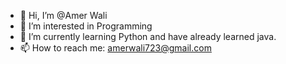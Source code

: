 - 👋 Hi, I’m @Amer Wali
- 👀 I’m interested in Programming
- 🌱 I’m currently learning Python and have already learned java.
- 📫 How to reach me: amerwali723@gmail.com

<!---
amerwali/amerwali is a ✨ special ✨ repository because its `README.md` (this file) appears on your GitHub profile.
You can click the Preview link to take a look at your changes.
--->
